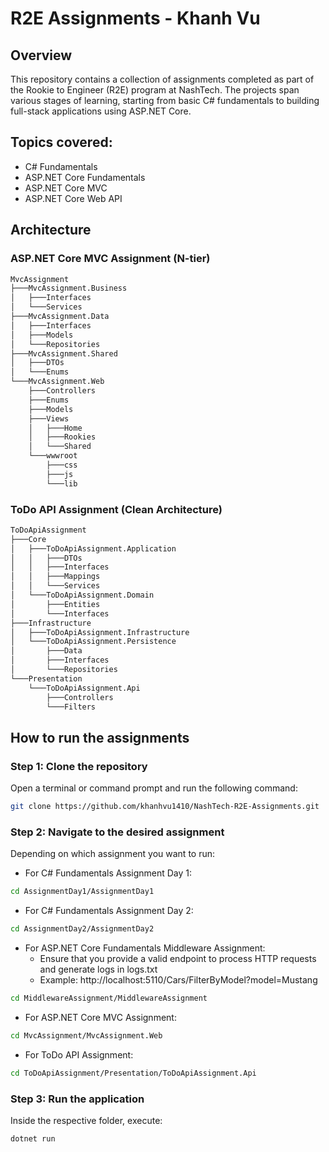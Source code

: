 # R2E Assignments - Khanh Vu

## Overview  
This repository contains a collection of assignments completed as part of the Rookie to Engineer (R2E) program at NashTech. The projects span various stages of learning, starting from basic C# fundamentals to building full-stack applications using ASP.NET Core.

## Topics covered:
- C# Fundamentals
- ASP.NET Core Fundamentals
- ASP.NET Core MVC
- ASP.NET Core Web API

## Architecture

### ASP.NET Core MVC Assignment (N-tier)
```bash
MvcAssignment
├───MvcAssignment.Business
│   ├───Interfaces
│   └───Services
├───MvcAssignment.Data
│   ├───Interfaces
│   ├───Models
│   └───Repositories
├───MvcAssignment.Shared
│   ├───DTOs
│   └───Enums
└───MvcAssignment.Web
    ├───Controllers
    ├───Enums
    ├───Models
    ├───Views
    │   ├───Home
    │   ├───Rookies
    │   └───Shared
    └───wwwroot
        ├───css
        ├───js
        └───lib
```

### ToDo API Assignment (Clean Architecture)
```bash
ToDoApiAssignment
├───Core
│   ├───ToDoApiAssignment.Application
│   │   ├───DTOs
│   │   ├───Interfaces
│   │   ├───Mappings
│   │   └───Services
│   └───ToDoApiAssignment.Domain
│       ├───Entities
│       └───Interfaces
├───Infrastructure
│   ├───ToDoApiAssignment.Infrastructure
│   └───ToDoApiAssignment.Persistence
│       ├───Data
│       ├───Interfaces
│       └───Repositories
└───Presentation
    └───ToDoApiAssignment.Api
        ├───Controllers
        └───Filters
```

## How to run the assignments

### Step 1: Clone the repository  
Open a terminal or command prompt and run the following command:
```sh
git clone https://github.com/khanhvu1410/NashTech-R2E-Assignments.git
```

### Step 2: Navigate to the desired assignment
Depending on which assignment you want to run:
- For C# Fundamentals Assignment Day 1:
```sh
cd AssignmentDay1/AssignmentDay1
```
- For C# Fundamentals Assignment Day 2:
```sh
cd AssignmentDay2/AssignmentDay2
```
- For ASP.NET Core Fundamentals Middleware Assignment:
    - Ensure that you provide a valid endpoint to process HTTP requests and generate logs in logs.txt
    - Example: http://localhost:5110/Cars/FilterByModel?model=Mustang
```sh
cd MiddlewareAssignment/MiddlewareAssignment
```
- For ASP.NET Core MVC Assignment:
```sh
cd MvcAssignment/MvcAssignment.Web
```
- For ToDo API Assignment:
```sh
cd ToDoApiAssignment/Presentation/ToDoApiAssignment.Api
```

### Step 3: Run the application 
Inside the respective folder, execute:
```sh
dotnet run
```